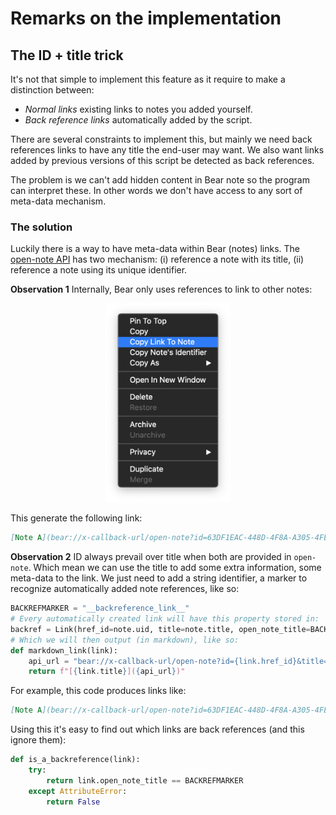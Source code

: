 # Remarks on the implementation 

## The ID + title trick 

It's not that simple to implement this feature as it require to make a distinction between:

* *Normal links* existing links to notes you added yourself.
* *Back reference links* automatically added by the script. 

There are several constraints to implement this, but mainly we need back references links 
to have any title the end-user may want. We also want links added by previous versions of
this script be detected as back references.

The problem is we can't add hidden content in Bear note so the program can interpret these.
In other words we don't have access to any sort of meta-data mechanism. 

### The solution 

Luckily there is a way to have meta-data within Bear (notes) links. The [open-note API][open-note]
has two mechanism: (i) reference a note with its title, (ii) reference a note using its unique
identifier. 


**Observation 1** Internally, Bear only uses references to link to other notes: 

<div align="center"><img src="img/link_to_note.png" width=200/></div>


This generate the following link:

```markdown
[Note A](bear://x-callback-url/open-note?id=63DF1EAC-448D-4F8A-A305-4FE1CBCED755-3568-000054FE87120CF9)
```


**Observation 2** ID always prevail over title when both are provided in `open-note`.
Which mean we can use the title to add some extra information, some meta-data to the link.
We just need to add a string identifier, a marker to recognize automatically added note
references, like so: 

```python 
BACKREFMARKER = "__backreference_link__"
# Every automatically created link will have this property stored in:
backref = Link(href_id=note.uid, title=note.title, open_note_title=BACKREFMARKER)
# Which we will then output (in markdown), like so:
def markdown_link(link):
    api_url = "bear://x-callback-url/open-note?id={link.href_id}&title={link.open_note_title}"
    return f"[{link.title}]({api_url})"
```

For example, this code produces links like: 

```markdown
[Note A](bear://x-callback-url/open-note?id=63DF1EAC-448D-4F8A-A305-4FE1CBCED755-3568-000054FE87120CF9&title=__backreference_link__)
```

Using this it's easy to find out which links are back references (and this ignore them): 

```python
def is_a_backreference(link):
    try:
        return link.open_note_title == BACKREFMARKER
    except AttributeError:
        return False
```



[open-note]: https://bear.app/faq/X-callback-url%20Scheme%20documentation/#open-note
